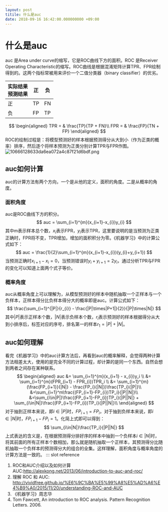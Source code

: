 ```yaml
---
layout: post
titile: 什么是auc
date: 2018-09-16 16:42:00.000000000 +09:00
---
```


# 什么是auc
auc 是Area under curve的缩写，它是ROC曲线下方的面积。ROC 是Receiver Operating Characteristic的缩写。ROC曲线是根据混淆矩阵计算TPR、FPR绘制得到的。这两个指标常被用来评价一个二值分类器（binary classifier）的优劣。

| 实际结果<br>预测结果|正  |负  |
| --- | --- | --- |
| 正 | TP | FN |
| 负 | FP | TP |
$$
\begin{aligned}
TPR = & \frac{TP}{TP + FN}\\
FPR = & \frac{FP}{TN + FP}
\end{aligned}
$$
ROC的绘制过程是：将模型预测好的样本根据预测得分从大到小（作为正类的概率）排序，然后逐个将样本预测为正类分别计算TPR与FPR作图。
![10666128633da6ea072a4c87f21d6bdf.png](evernotecid://DF3AB8E5-6754-4FA7-AED1-A2BA3BFE9935/appyinxiangcom/13691582/ENResource/p38)

## auc如何计算
auc的计算方法有两个方向，一个是从他的定义，面积的角度。二是从概率的角度。
### 面积角度
auc是ROC曲线下方的积分。
$$
auc = \sum_{i=1}^{m}(x_{i+1}-x_{i})y_{i}
$$
其中m表示样本总个数，$x_i$表示FPR，$y_i$表示TPR，这里要说明的是当预测为正类正确时，FPR将不变，TPR增加，增加的面积积分为零。《机器学习》中的计算公式如下：
$$
auc = \frac{1}{2}\sum_{i=1}^{m}(x_{i+1}-x_{i})(y_{i}+y_{i+1})
$$
当预测正确时$x_{i+1} - x_{i} = 0$，当预测错误时$y_{i} + y_{i+1} = 2y_{i}$，通过分析TPR与FPR的变化可以知道上面两个式子等价。
### 概率角度
auc从概率角度上可以理解为，从模型预测好的样本中随机抽取一个正样本与一个负样本，正样本得分比负样本得分大的概率即是auc。计算公式如下：
$$
\frac{\sum_{i=1}^{|P|}{r_{i}} - \frac{|P|\times|P+1|}{2}}{|P|\times|N|}
$$
其中$|P|$表示正样本个数，$|N|$表示负样本个数，$r_i$表示预测好的样本根据得分从大到小排序后，标签对应的序号，排名第一的样本$r_1=|P|+|N|$。
## auc如何理解
看完《机器学习》中的auc计算方法后，再看到auc的概率解释，会觉得两种计算方法相差太大，使用的是完全不同的计算过程，却计算的是同一个东西。自然会想到两者之间存在某种联系。
$$
\begin{aligned}
auc &= \sum_{i=1}^{m}(x_{i+1} - x_{i})y_i \\
&= \sum_{i=1}^{m}(FPR_{i+1} - FPR_{i})TPR_i \\
&= \sum_{i=1}^{m}(\frac{FP_{i+1}}{|N|} - \frac{FP_i}{|N|})\frac{TP_i}{|P|}\\
&=\sum_{i=1}^m\frac{(FP_{i+1}-FP_{i})TP_i}{|P||N|}\\
&=\sum_{i\in|P|}\frac{(FP_{i+1}-FP_{i})TP_i}{|P||N|} + \sum_{i\in|N|}\frac{(FP_{i+1}-FP_{i})TP_i}{|P||N|}\\
\end{aligned}
$$
对于抽到正样本来说，即$i\in|P|$时，$FP_{i+1} = FP_{i}$，对于抽到负样本来说，即$i\in|N|$时，$FP_{i+1} - FP_{i} = 1$。化简上式即可以得到：
$$
\sum_{i\in|N|}\frac{TP_i}{|P||N|} 
$$
上式表达的含义是，在根据预测得分排好序的样本中抽到一个负样本$i\in|N|$时，将其前面的所有正样本个数相加，那么就是随机抽取一个正样本，其预测得分比随机抽取一个负样本的预测得分大的组合的全集。这样理解，面积角度与概率角度的计算方法是一致的。
::: slot reference
1. ROC和AUC介绍以及如何计算AUC:<http://alexkong.net/2013/06/introduction-to-auc-and-roc/>
2. 理解 ROC 和 AUC:
<http://vividfree.github.io/%E6%9C%BA%E5%99%A8%E5%AD%A6%E4%B9%A0/2015/11/20/understanding-ROC-and-AUC>
3. 《机器学习》周志华
4. Tom Fawcett, An introduction to ROC analysis. Pattern Recognition Letters. 2006.

